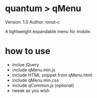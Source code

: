 # quantum > qMenu
Version: 1.0
Author: ionut-c

A lightweight expandable menu for mobile.

# how to use
- inclue jQuery
- include qMenu.min.js
- include HTML snippet from qMenu.html
- include qMenu.min.css
- include qCommon.js (optional)
- tweak as you wish